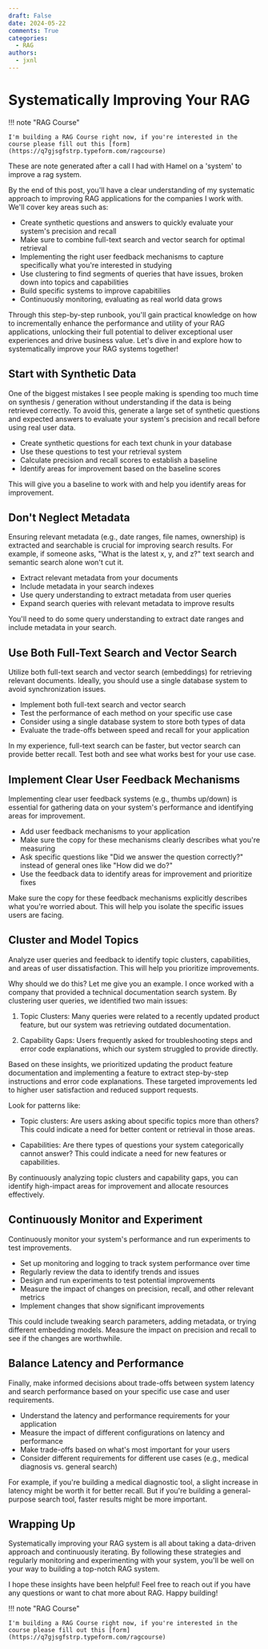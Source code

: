 ```yaml
---
draft: False
date: 2024-05-22
comments: True
categories:
  - RAG
authors:
  - jxnl
---
```


# Systematically Improving Your RAG

!!! note "RAG Course"
  
    I'm building a RAG Course right now, if you're interested in the course please fill out this [form](https://q7gjsgfstrp.typeform.com/ragcourse)


These are note generated after a call I had with Hamel on a 'system' to improve a rag system.

By the end of this post, you'll have a clear understanding of my systematic approach to improving RAG applications for the companies I work with. We'll cover key areas such as:

- Create synthetic questions and answers to quickly evaluate your system's precision and recall
- Make sure to combine full-text search and vector search for optimal retrieval 
- Implementing the right user feedback mechanisms to capture specifically what you're interested in studying
- Use clustering to find segments of queries that have issues, broken down into topics and capabilities
- Build specific systems to improve capabitilies
- Continuously monitoring, evaluating as real world data grows

Through this step-by-step runbook, you'll gain practical knowledge on how to incrementally enhance the performance and utility of your RAG applications, unlocking their full potential to deliver exceptional user experiences and drive business value. Let's dive in and explore how to systematically improve your RAG systems together!


<!-- more -->

## Start with Synthetic Data

One of the biggest mistakes I see people making is spending too much time on synthesis / generation without understanding if the data is being retrieved correctly. To avoid this, generate a large set of synthetic questions and expected answers to evaluate your system's precision and recall before using real user data.

- Create synthetic questions for each text chunk in your database
- Use these questions to test your retrieval system
- Calculate precision and recall scores to establish a baseline
- Identify areas for improvement based on the baseline scores

This will give you a baseline to work with and help you identify areas for improvement.

## Don't Neglect Metadata

Ensuring relevant metadata (e.g., date ranges, file names, ownership) is extracted and searchable is crucial for improving search results. For example, if someone asks, "What is the latest x, y, and z?" text search and semantic search alone won't cut it.

- Extract relevant metadata from your documents
- Include metadata in your search indexes
- Use query understanding to extract metadata from user queries
- Expand search queries with relevant metadata to improve results

You'll need to do some query understanding to extract date ranges and include metadata in your search.

## Use Both Full-Text Search and Vector Search

Utilize both full-text search and vector search (embeddings) for retrieving relevant documents. Ideally, you should use a single database system to avoid synchronization issues.

- Implement both full-text search and vector search
- Test the performance of each method on your specific use case
- Consider using a single database system to store both types of data
- Evaluate the trade-offs between speed and recall for your application

In my experience, full-text search can be faster, but vector search can provide better recall. Test both and see what works best for your use case.

## Implement Clear User Feedback Mechanisms

Implementing clear user feedback systems (e.g., thumbs up/down) is essential for gathering data on your system's performance and identifying areas for improvement.

- Add user feedback mechanisms to your application
- Make sure the copy for these mechanisms clearly describes what you're measuring
- Ask specific questions like "Did we answer the question correctly?" instead of general ones like "How did we do?"
- Use the feedback data to identify areas for improvement and prioritize fixes

Make sure the copy for these feedback mechanisms explicitly describes what you're worried about. This will help you isolate the specific issues users are facing.

## Cluster and Model Topics

Analyze user queries and feedback to identify topic clusters, capabilities, and areas of user dissatisfaction. This will help you prioritize improvements.

Why should we do this? Let me give you an example. I once worked with a company that provided a technical documentation search system. By clustering user queries, we identified two main issues:

1. Topic Clusters: Many queries were related to a recently updated product feature, but our system was retrieving outdated documentation.

2. Capability Gaps: Users frequently asked for troubleshooting steps and error code explanations, which our system struggled to provide directly.

Based on these insights, we prioritized updating the product feature documentation and implementing a feature to extract step-by-step instructions and error code explanations. These targeted improvements led to higher user satisfaction and reduced support requests.

Look for patterns like:

- Topic clusters: Are users asking about specific topics more than others? This could indicate a need for better content or retrieval in those areas.

- Capabilities: Are there types of questions your system categorically cannot answer? This could indicate a need for new features or capabilities.

By continuously analyzing topic clusters and capability gaps, you can identify high-impact areas for improvement and allocate resources effectively.

## Continuously Monitor and Experiment

Continuously monitor your system's performance and run experiments to test improvements.

- Set up monitoring and logging to track system performance over time
- Regularly review the data to identify trends and issues
- Design and run experiments to test potential improvements
- Measure the impact of changes on precision, recall, and other relevant metrics
- Implement changes that show significant improvements

This could include tweaking search parameters, adding metadata, or trying different embedding models. Measure the impact on precision and recall to see if the changes are worthwhile.

## Balance Latency and Performance

Finally, make informed decisions about trade-offs between system latency and search performance based on your specific use case and user requirements.

- Understand the latency and performance requirements for your application
- Measure the impact of different configurations on latency and performance
- Make trade-offs based on what's most important for your users
- Consider different requirements for different use cases (e.g., medical diagnosis vs. general search)

For example, if you're building a medical diagnostic tool, a slight increase in latency might be worth it for better recall. But if you're building a general-purpose search tool, faster results might be more important.

## Wrapping Up

Systematically improving your RAG system is all about taking a data-driven approach and continuously iterating. By following these strategies and regularly monitoring and experimenting with your system, you'll be well on your way to building a top-notch RAG system.

I hope these insights have been helpful! Feel free to reach out if you have any questions or want to chat more about RAG. Happy building!

!!! note "RAG Course"
  
    I'm building a RAG Course right now, if you're interested in the course please fill out this [form](https://q7gjsgfstrp.typeform.com/ragcourse)